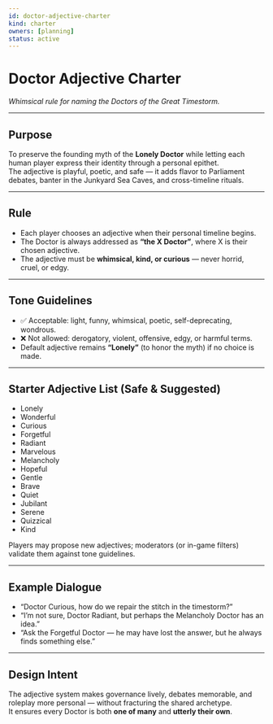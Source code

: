 ```yaml
---
id: doctor-adjective-charter
kind: charter
owners: [planning]
status: active
---
```


# Doctor Adjective Charter  
*Whimsical rule for naming the Doctors of the Great Timestorm.*

---

## Purpose

To preserve the founding myth of the **Lonely Doctor** while letting each human player express their identity through a personal epithet.  
The adjective is playful, poetic, and safe — it adds flavor to Parliament debates, banter in the Junkyard Sea Caves, and cross-timeline rituals.

---

## Rule

- Each player chooses an adjective when their personal timeline begins.  
- The Doctor is always addressed as **“the X Doctor”**, where X is their chosen adjective.  
- The adjective must be **whimsical, kind, or curious** — never horrid, cruel, or edgy.  

---

## Tone Guidelines

- ✅ Acceptable: light, funny, whimsical, poetic, self-deprecating, wondrous.  
- ❌ Not allowed: derogatory, violent, offensive, edgy, or harmful terms.  
- Default adjective remains **“Lonely”** (to honor the myth) if no choice is made.  

---

## Starter Adjective List (Safe & Suggested)

- Lonely  
- Wonderful  
- Curious  
- Forgetful  
- Radiant  
- Marvelous  
- Melancholy  
- Hopeful  
- Gentle  
- Brave  
- Quiet  
- Jubilant  
- Serene  
- Quizzical  
- Kind  

Players may propose new adjectives; moderators (or in-game filters) validate them against tone guidelines.

---

## Example Dialogue

- “Doctor Curious, how do we repair the stitch in the timestorm?”  
- “I’m not sure, Doctor Radiant, but perhaps the Melancholy Doctor has an idea.”  
- “Ask the Forgetful Doctor — he may have lost the answer, but he always finds something else.”  

---

## Design Intent

The adjective system makes governance lively, debates memorable, and roleplay more personal — without fracturing the shared archetype.  
It ensures every Doctor is both **one of many** and **utterly their own**.
